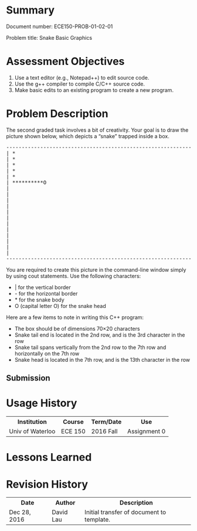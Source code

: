# Summary
Document number: ECE150-PROB-01-02-01

Problem title: Snake Basic Graphics

# Assessment Objectives
1. Use a text editor (e.g., Notepad++) to edit source code.  
2. Use the g++ compiler to compile C/C++ source code.
3. Make basic edits to an existing program to create a new program.

# Problem Description

The second graded task involves a bit of creativity. Your goal is to draw the picture shown below, which depicts a “snake” trapped inside a box.  

<pre>
----------------------------------------------------------------------
| *                                                                  |
| *                                                                  |
| *                                                                  |
| *                                                                  |
| *                                                                  |
| **********O                                                        |
|                                                                    |
|                                                                    |
|                                                                    |
|                                                                    |
|                                                                    |
|                                                                    |
|                                                                    |
|                                                                    |
|                                                                    |
|                                                                    |
|                                                                    |
|                                                                    |
----------------------------------------------------------------------
</pre>

You are required to create this picture in the command-line window simply by using cout statements. Use the following characters:
  * | for the vertical border
  * \- for the horizontal border
  * \* for the snake body  
  * O (capital letter O) for the snake head

Here are a few items to note in writing this C++ program:
  * The box should be of dimensions 70×20 characters
  * Snake tail end is located in the 2nd row, and is the 3rd character in the row
  * Snake tail spans vertically from the 2nd row to the 7th row and horizontally on the 7th row
  * Snake head is located in the 7th row, and is the 13th character in the row

## Submission

# Usage History
<table>
  <tr>
    <th> Institution </th>
    <th> Course </th>
    <th> Term/Date </th>
    <th> Use </th>
  </tr>
  <tr>
    <td> Univ of Waterloo </th>
    <td> ECE 150 </th>
    <td> 2016 Fall </th>
    <td> Assignment 0 </th>
  </th>
</table>

# Lessons Learned

# Revision History
<table>
  <tr>
    <th> Date </th>
    <th> Author </th>
    <th> Description </th>
  </tr>
  <tr>
    <td> Dec 28, 2016 </td>
    <td> David Lau </td>
    <td> Initial transfer of document to template. </td>
  </tr>
</table>
